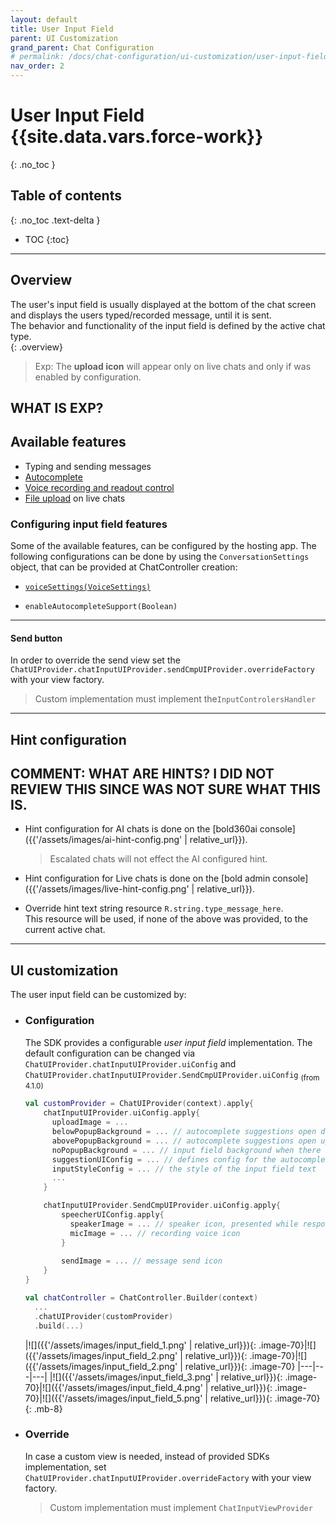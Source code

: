 ```yaml
---
layout: default
title: User Input Field
parent: UI Customization
grand_parent: Chat Configuration 
# permalink: /docs/chat-configuration/ui-customization/user-input-field
nav_order: 2
---
```


# User Input Field {{site.data.vars.force-work}}
{: .no_toc }

## Table of contents
{: .no_toc .text-delta }

- TOC
{:toc}

---

## Overview
The user's input field is usually displayed at the bottom of the chat screen and displays the users typed/recorded message, until it is sent.   
The behavior and functionality of the input field is defined by the active chat type.   
{: .overview}

> Exp: The **upload icon** will appear only on live chats and only if was enabled by configuration.

## WHAT IS EXP?

## Available features
- Typing and sending messages 
- [Autocomplete](/docs/advanced-topics/autocomplete/in-chat)
- [Voice recording and readout control](/docs/advanced-topics/voice)
- [File upload](/docs/advanced-topics/file-upload) on live chats

### Configuring input field features
Some of the available features, can be configured by the hosting app. The following configurations can be done by using the `ConversationSettings` object, that can be provided at ChatController creation:

- [`voiceSettings(VoiceSettings)`](./docs/chat-configuration/chat-settings#voice-control)

- `enableAutocompleteSupport(Boolean)`

---

#### Send button

In order to override the send view set the `ChatUIProvider.chatInputUIProvider.sendCmpUIProvider.overrideFactory` with your view factory.
> Custom implementation must implement the`InputControlersHandler`

---

## Hint configuration
##  COMMENT: WHAT ARE HINTS? I DID NOT REVIEW THIS SINCE WAS NOT SURE WHAT THIS IS. 

- Hint configuration for AI chats is done on the [bold360ai console]({{'/assets/images/ai-hint-config.png' | relative_url}}).
  > Escalated chats will not effect the AI configured hint.

- Hint configuration for Live chats is done on the [bold admin console]({{'/assets/images/live-hint-config.png' | relative_url}}). 

- Override hint text string resource `R.string.type_message_here`.   
  This resource will be used, if none of the above was provided, to the current active chat.

---

## UI customization
The user input field can be customized by:

- ### Configuration   
  The SDK provides a configurable _user input field_ implementation.
  The default configuration can be changed via `ChatUIProvider.chatInputUIProvider.uiConfig` and `ChatUIProvider.chatInputUIProvider.SendCmpUIProvider.uiConfig` <sub>(from 4.1.0)</sub>
  
  ```kotlin
  val customProvider = ChatUIProvider(context).apply{
      chatInputUIProvider.uiConfig.apply{
        uploadImage = ...
        belowPopupBackground = ... // autocomplete suggestions open downward image
        abovePopupBackground = ... // autocomplete suggestions open upward image
        noPopupBackground = ... // input field background when there are no autocomplete suggestions 
        suggestionUIConfig = ... // defines config for the autocomplete suggestions rows 
        inputStyleConfig = ... // the style of the input field text
        ...
      }

      chatInputUIProvider.SendCmpUIProvider.uiConfig.apply{
          speecherUIConfig.apply{
            speakerImage = ... // speaker icon, presented while response is being read to the user
            micImage = ... // recording voice icon
          }
          
          sendImage = ... // message send icon
      }
  }

  val chatController = ChatController.Builder(context)
    ...
    .chatUIProvider(customProvider)
    .build(...)
  ```

  |![]({{'/assets/images/input_field_1.png' | relative_url}}){: .image-70}|![]({{'/assets/images/input_field_2.png' | relative_url}}){: .image-70}|![]({{'/assets/images/input_field_2.png' | relative_url}}){: .image-70}
  |---|---|---|
  |![]({{'/assets/images/input_field_3.png' | relative_url}}){: .image-70}|![]({{'/assets/images/input_field_4.png' | relative_url}}){: .image-70}|![]({{'/assets/images/input_field_5.png' | relative_url}}){: .image-70}
{: .mb-8}


- ### Override
  In case a custom view is needed, instead of provided SDKs implementation, set `ChatUIProvider.chatInputUIProvider.overrideFactory` with your view factory.

  > Custom implementation must implement `ChatInputViewProvider`
  
  